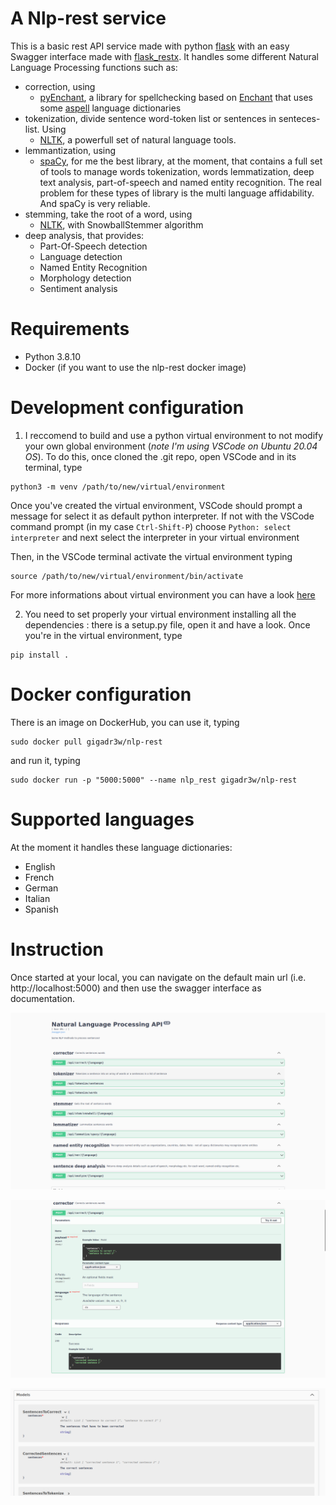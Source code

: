 A Nlp-rest service 
========================

This is a basic rest API service made with python [flask](https://flask.palletsprojects.com/en/2.2.x/) with an easy Swagger interface made with [flask_restx](https://flask-restx.readthedocs.io/en/latest/). 
It handles some different Natural Language Processing functions such as:

* correction, using
    - [pyEnchant](https://pyenchant.github.io/pyenchant/), a library for spellchecking based on [Enchant](https://abiword.github.io/enchant/) that uses some [aspell](https://ftp.gnu.org/gnu/aspell/dict/0index.html) language dictionaries
* tokenization, divide sentence word-token list or sentences in senteces-list. Using
   - [NLTK](https://www.nltk.org/), a powerfull set of natural language tools. 
* lemmantization, using
    - [spaCy](https://spacy.io/), for me the best library, at the moment, that contains a full set of tools to manage words tokenization, words lemmatization, deep text analysis, part-of-speech and named entity recognition. The real problem for these types of library is the multi language affidability. And spaCy is very reliable. 
* stemming, take the root of a word, using 
    - [NLTK](https://www.nltk.org/), with SnowballStemmer algorithm
* deep analysis, that provides:
    - Part-Of-Speech detection
    - Language detection
    - Named Entity Recognition
    - Morphology detection
    - Sentiment analysis

Requirements 
========================

* Python 3.8.10
* Docker (if you want to use the nlp-rest docker image)

Development configuration 
========================

1. I reccomend to build and use a python virtual environment to not modify your own global environment (_note I'm using VSCode on Ubuntu 20.04 OS_). To do this, once cloned the .git repo, open VSCode and in its terminal, type  


```Shell
python3 -m venv /path/to/new/virtual/environment
```

Once you've created the virtual environment, VSCode should prompt a message for select it as default python interpreter. If not with the VSCode command prompt (in my case `Ctrl-Shift-P`) choose `Python: select interpreter` and next select the interpreter in your virtual environment

Then, in the VSCode terminal activate the virtual environment typing 

```Shell
source /path/to/new/virtual/environment/bin/activate
```

For more informations about virtual environment you can have a look [here](https://docs.python.org/3/library/venv.html)

2. You need to set properly your virtual environment installing all the dependencies : there is a setup.py file, open it and have a look. Once you're in the virtual environment, type

```Shell
pip install .
```

Docker configuration
========================

There is an image on DockerHub, you can use it, typing

```shell
sudo docker pull gigadr3w/nlp-rest
```

and run it, typing

```
sudo docker run -p "5000:5000" --name nlp_rest gigadr3w/nlp-rest
```

Supported languages
========================

At the moment it handles these language dictionaries:

* English
* French
* German
* Italian
* Spanish

Instruction
========================

Once started at your local, you can navigate on the default main url (i.e. http://localhost:5000) and then use the swagger interface as documentation.

![root url](./docs/imgs/main.png)

![action details](./docs/imgs/action_details.png)

![model details](./docs/imgs/model_details.png)
